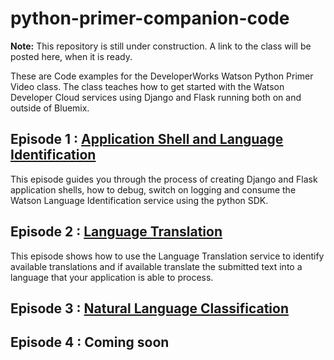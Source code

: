 # python-primer-companion-code
**Note:** This repository is still under construction. A link to the class will be posted here, when it is ready.

These are Code examples for the DeveloperWorks Watson Python Primer Video class. The class teaches
how to get started with the Watson Developer Cloud services using Django and Flask running both on and outside
of Bluemix. 

## Episode 1 : [Application Shell and Language Identification](/episode-1/README.md)
This episode guides you through the process of creating Django and Flask application shells, how to debug, 
switch on logging and consume the Watson Language Identification service using the python SDK.

## Episode 2 : [Language Translation](/episode-2/README.md)
This episode shows how to use the Language Translation service to identify available translations and if available
translate the submitted text into a language that your application is able to process.

## Episode 3 : [Natural Language Classification](/episode-3/README.md)

## Episode 4 : Coming soon
